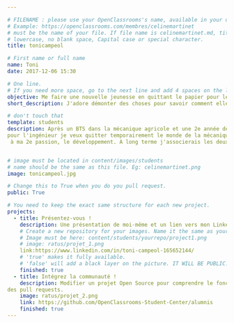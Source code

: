 ```yaml
---

# FILENAME : please use your OpenClassrooms's name, available in your url.
# Example: https://openclassrooms.com/membres/celinemartinet
# must be the name of your file. If file name is celinemartinet.md, title is celinemartinet.
# lowercase, no blank space, Capital case or special character.
title: tonicampeol

# First name or full name
name: Toni
date: 2017-12-06 15:30

# One line.
# If you need more space, go to the next line and add 4 spaces on the left, as in 'description'.
objective: Me faire une nouvelle jeunesse en quittant le papier pour le digital.
short_description: J'adore démonter des choses pour savoir comment elles fonctionnent.

# don't touch that
template: students
description: Après un BTS dans la mécanique agricole et une 2e année de licence sciences 
pour l'ingénieur je veux quitter temporairement le monde de la mécanique pour me consacrer
 à ma 2e passion, le développement. A long terme j'associerais les deux.


# image must be located in content/images/students
# name should be the same as this file. Eg: celinemartinet.png
image: tonicampeol.jpg

# Change this to True when you do you pull request.
public: True

# You need to keep the exact same structure for each new project.
projects:
  - title: Présentez-vous !
    description: Une présentation de moi-même et un lien vers mon LinkedIn.
    # Create a new repository for your images. Name it the same as your nickname and profile picture.
    # Image must be here: content/students/yourrepo/project1.png
    # image: ratus/projet_1.png
    link:https://www.linkedin.com/in/toni-campeol-165652144/
    # 'true' makes it fully available.
    # 'false' will add a black layer on the picture. IT WILL BE PUBLIC!
    finished: true
  - title: Intégrez la communauté !
    description: Modifier un projet Open Source pour comprendre le fonctionnement de Git, de Github et 
des pull requests. 
    image: ratus/projet_2.png
    link: https://github.com/OpenClassrooms-Student-Center/alumnis
    finished: true
---
```

